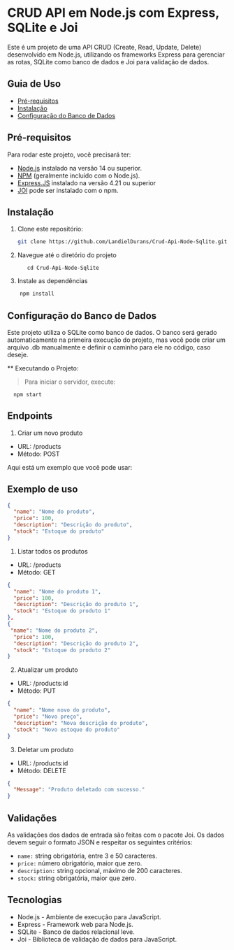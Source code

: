 # CRUD API em Node.js com Express, SQLite e Joi

Este é um projeto de uma API CRUD (Create, Read, Update, Delete) desenvolvido em Node.js, utilizando os frameworks Express para gerenciar as rotas, SQLite como banco de dados e Joi para validação de dados.

## Guia de Uso

- [Pré-requisitos](#pré-requisitos)
- [Instalação](#instalação)
- [Configuração do Banco de Dados](#configuração-do-banco-de-dados)

## Pré-requisitos

Para rodar este projeto, você precisará ter:

- [Node.js](https://nodejs.org/) instalado na versão 14 ou superior.
- [NPM](https://www.npmjs.com/) (geralmente incluído com o Node.js).
- [Express.JS](https://expressjs.com/pt-br/) instalado na versão 4.21 ou superior
- [JOI](https://www.npmjs.com/package/joi) pode ser instalado com o npm.

## Instalação

1. Clone este repositório:

   ```bash
   git clone https://github.com/LandielDurans/Crud-Api-Node-Sqlite.git

2. Navegue até o diretório do projeto
   ```
      cd Crud-Api-Node-Sqlite

4. Instale as dependências
```bash
    npm install
```
## Configuração do Banco de Dados

Este projeto utiliza o SQLite como banco de dados. O banco será gerado automaticamente na primeira execução do projeto, mas você pode criar um arquivo .db manualmente e definir o caminho para ele no código, caso deseje.

** Executando o Projeto:
> Para iniciar o servidor, execute:
 
      npm start

## Endpoints

1. Criar um novo produto

- URL: /products
- Método: POST

Aqui está um exemplo que você pode usar:

## Exemplo de uso

```Json
{
  "name": "Nome do produto",
  "price": 100,
  "description": "Descrição do produto",
  "stock": "Estoque do produto"
}
```
1. Listar todos os produtos

- URL: /products
- Método: GET

```Json
{
  "name": "Nome do produto 1",
  "price": 100,
  "description": "Descrição do produto 1",
  "stock": "Estoque do produto 1"
},
{
 "name": "Nome do produto 2",
  "price": 100,
  "description": "Descrição do produto 2",
  "stock": "Estoque do produto 2"
}
```

2. Atualizar um produto

- URL: /products:id
- Método: PUT

```Json
{
  "name": "Nome novo do produto",
  "price": "Novo preço",
  "description": "Nova descrição do produto",
  "stock": "Novo estoque do produto"
}
```

3. Deletar um produto

- URL: /products:id
- Método: DELETE

```Json
{
  "Message": "Produto deletado com sucesso." 
}
```

## Validações

As validações dos dados de entrada são feitas com o pacote Joi. Os dados devem seguir o formato JSON e respeitar os seguintes critérios:

- ```name:``` string obrigatória, entre 3 e 50 caracteres.
- ```price:``` número obrigatório, maior que zero.
- ```description:``` string opcional, máximo de 200 caracteres.
- ```stock:``` string obrigatória, maior que zero.


## Tecnologias

- Node.js - Ambiente de execução para JavaScript.
- Express - Framework web para Node.js.
- SQLite - Banco de dados relacional leve.
- Joi - Biblioteca de validação de dados para JavaScript.
